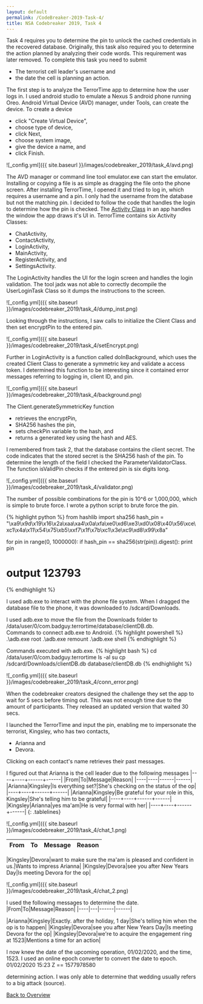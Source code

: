 ```yaml
---
layout: default
permalink: /CodeBreaker-2019-Task-4/
title: NSA Codebreaker 2019, Task 4
---
```


Task 4 requires you to determine the pin to unlock the cached credentials in the recovered database. Originally, this task also required you to determine the action planned by analyzing their code words. This requirement was later removed. To complete this task you need to submit<br>
- The terrorist cell leader's username and <br>
- the date the cell is planning an action. <br>

The first step is to analyze the TerrorTime app to determine how the user logs in. I used android studio to emulate a Nexus S android phone running Oreo. Android Virtual Device (AVD) manager, under Tools, can create the device. To create a device <br>
- click "Create Virtual Device",
- choose type of device,
- click Next,
- choose system image,
- give the device a name, and
- click Finish. 

![_config.yml]({{ site.baseurl }}/images/codebreaker_2019/task_4/avd.png)

The AVD manager or command line tool emulator.exe can start the emulator. Installing or copying a file is as simple as dragging the file onto the phone screen. After installing TerrorTime, I opened it and tried to log in, which requires a username and a pin. I only had the username from the database but not the matching pin. I decided to follow the code that handles the login to determine how the pin is checked. The [Activity Class](https://developer.android.com/guide/components/activities/intro-activities) in an app handles the window the app draws it's UI in. TerrorTime contains six Activity Classes:<br>
- ChatActivity,<br>
- ContactActivity,<br>
- LoginActivity,<br>
- MainActivity,<br>
- RegisterActivity, and<br>
- SettingsActivity.<br> 

The LoginActivity handles the UI for the login screen and handles the login validation. The tool jadx was not able to correctly decompile the UserLoginTask Class so it dumps the instructions to the screen. 

![_config.yml]({{ site.baseurl }}/images/codebreaker_2019/task_4/dump_inst.png)

Looking through the instructions, I saw calls to initialize the Client Class and then set encryptPin to the entered pin. 

![_config.yml]({{ site.baseurl }}/images/codebreaker_2019/task_4/setEncrypt.png)

Further in LoginActivity is a function called doInBackground, which uses the created Client Class to generate a symmetric key and validate a access token. I determined this function to be interesting since it contained error messages referring to logging in, client ID, and pin. 

![_config.yml]({{ site.baseurl }}/images/codebreaker_2019/task_4/background.png)

The Client.generateSymmetricKey function<br>
- retrieves the encryptPin,<br>
- SHA256 hashes the pin,<br>
- sets checkPin variable to the hash, and<br>
- returns a generated key using the hash and AES.<br> 

I remembered from task 2, that the database contains the client secret. The code indicates that the stored secret is the SHA256 hash of the pin. To determine the length of the field I checked the ParameterValidatorClass. The function isValidPin checks if the entered pin is six digits long. 

![_config.yml]({{ site.baseurl }}/images/codebreaker_2019/task_4/validator.png)

The number of possible combinations for the pin is 10^6 or 1,000,000, which is simple to brute force. I wrote a python script to brute force the pin. <br>

{% highlight python %}
from hashlib import sha256
hash_pin = "\xa9\x9d\x19\x16\x2a\xaa\xa4\x0a\xfa\xe0\xd6\xe3\xd0\x08\x40\x56\xce\xc1\x4a\x11\x54\x75\xb5\xxf7\x1f\x7b\xc1\x3e\xc9\xd8\x99\x8a"

for pin in range(0, 1000000):
    if hash_pin == sha256(str(pin)).digest():
        print pin

# output 123793
{% endhighlight %}

I used adb.exe to interact with the phone file system. When I dragged the database file to the phone, it was downloaded to /sdcard/Downloads. 

I used adb.exe to move the file from the Downloads folder to /data/user/0/com.badguy.terrortime/database/clientDB.db.<br> 
Commands to connect adb.exe to Android.
{% highlight powershell %}
.\adb.exe root
.\adb.exe remount
.\adb.exe shell
{% endhighlight %}

Commands executed with adb.exe. 
{% highlight bash %}
cd /data/user/0/com.badguy.terrortime
ls -al
su <app user>
cp /sdcard/Downloads/clientDB.db database/clientDB.db
{% endhighlight %}

![_config.yml]({{ site.baseurl }}/images/codebreaker_2019/task_4/conn_error.png)

When the codebreaker creators designed the challenge they set the app to wait for 5 secs before timing out. This was not enough time due to the amount of participants. They released an updated version that waited 30 secs. 

I launched the TerrorTime and input the pin, enabling me to impersonate the terrorist, Kingsley, who has two contacts,
- Arianna and 
- Devora.

Clicking on each contact's name retrieves their past messages. 

<style>
.tablelines table, .tablelines td, .tablelines th {
        border: 1px solid black;
        }
</style>

I figured out that Arianna is the cell leader due to the following messages
|----+----+------+------|
|From|To|Message|Reason|
|----|----|------|------|
|Arianna|Kingsley|Is everything set?|She's checking on the status of the op|
|----+----+------+------|
|Arianna|Kingsley|Be grateful for your role in this, Kingsley|She's telling him to be grateful|
|----+----+------+------|
|Kingsley|Arianna|yes ma'am|He is very formal with her|
|----+----+------+------|
{: .tablelines}

![_config.yml]({{ site.baseurl }}/images/codebreaker_2019/task_4/chat_1.png)

|From|To|Message|Reason|
|----|---|------|------|

|Kingsley|Devora|want to make sure the ma'am is pleased and confident in us.|Wants to impress Arianna|
|Kingsley|Devora|see you after New Years Day|Is meeting Devora for the op|

![_config.yml]({{ site.baseurl }}/images/codebreaker_2019/task_4/chat_2.png)

I used the following messages to determine the date. 
|From|To|Message|Reason|
|----|---|------|------|

|Arianna|Kingsley|Exactly. after the holiday, 1 day|She's telling him when the op is to happen|
|Kingsley|Devora|see you after New Years Day|Is meeting Devora for the op|
|Kingsley|Devora|we're to acquire the engagement ring at 1523|Mentions a time for an action|

I now knew the date of the upcoming operation, 01/02/2020, and the time, 1523. I used an online epoch converter to convert the date to epoch. 
01/02/2020 15:23 Z == 1577978580

determining action. I was only able to determine that wedding usually refers to a big attack (source). 

[Back to Overview](https://armerj.github.io/CodeBreaker-2019-Overview/)


